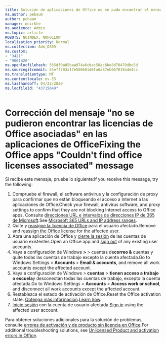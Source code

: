 ```yaml
---
title: Solución de aplicaciones de Office no se pudo encontrar el mensaje asociado de licencias de Office
ms.author: pebaum
author: pebaum
manager: mnirkhe
ms.audience: Admin
ms.topic: article
ROBOTS: NOINDEX, NOFOLLOW
localization_priority: Normal
ms.collection: Adm_O365
ms.custom:
- "3421"
- "9001426"
ms.openlocfilehash: 565df0a05baa974a6cbac58ac6be8d78470dbc5d
ms.sourcegitcommit: 55eff703a17e500681d8fa6a87eb067019ade3cc
ms.translationtype: MT
ms.contentlocale: es-ES
ms.lasthandoff: 04/22/2020
ms.locfileid: "43715649"
---
```

# <a name="fixing-the-office-apps-couldnt-find-office-licenses-associated-message"></a><span data-ttu-id="3dfc4-102">Corrección del mensaje "no se pudieron encontrar las licencias de Office asociadas" en las aplicaciones de Office</span><span class="sxs-lookup"><span data-stu-id="3dfc4-102">Fixing the Office apps "Couldn't find office licenses associated" message</span></span>

<span data-ttu-id="3dfc4-103">Si recibe este mensaje, pruebe lo siguiente:</span><span class="sxs-lookup"><span data-stu-id="3dfc4-103">If you receive this message, try the following:</span></span>

1. <span data-ttu-id="3dfc4-104">Compruebe el firewall, el software antivirus y la configuración de proxy para confirmar que no están bloqueando el acceso a Internet a las aplicaciones de Office.</span><span class="sxs-lookup"><span data-stu-id="3dfc4-104">Check your firewall, antivirus software, and proxy settings to confirm that they are not blocking Internet access to Office apps.</span></span> <span data-ttu-id="3dfc4-105">Consulte [direcciones URL e intervalos de direcciones IP de 365 de Microsoft](https://docs.microsoft.com/office365/enterprise/urls-and-ip-address-ranges).</span><span class="sxs-lookup"><span data-stu-id="3dfc4-105">See [Microsoft 365 URLs and IP address ranges](https://docs.microsoft.com/office365/enterprise/urls-and-ip-address-ranges).</span></span>
2. <span data-ttu-id="3dfc4-106">Quite y [reasigne la licencia de Office](https://docs.microsoft.com/office365/admin/manage/assign-licenses-to-users) para el usuario afectado.</span><span class="sxs-lookup"><span data-stu-id="3dfc4-106">Remove and [reassign the Office license](https://docs.microsoft.com/office365/admin/manage/assign-licenses-to-users) for the affected user.</span></span> 
3. <span data-ttu-id="3dfc4-107">Abra una aplicación de Office y [cierre la sesión](https://support.office.com/article/5a20dc11-47e9-4b6f-945d-478cb6d92071) de las cuentas de usuario existentes.</span><span class="sxs-lookup"><span data-stu-id="3dfc4-107">Open an Office app and [sign out](https://support.office.com/article/5a20dc11-47e9-4b6f-945d-478cb6d92071) of any existing user accounts.</span></span>
4. <span data-ttu-id="3dfc4-108">Vaya a configuración de Windows **>** > cuentas de**correo &** cuentas y quite todas las cuentas de trabajo excepto la cuenta afectada.</span><span class="sxs-lookup"><span data-stu-id="3dfc4-108">Go to Windows Settings > **Accounts** > **Email & accounts**, and remove all work accounts except the affected account.</span></span>
5. <span data-ttu-id="3dfc4-109">Vaya a configuración de Windows > **cuentas** > **tienen acceso a trabajo o escuela**y desconectan todas las cuentas de trabajo, excepto la cuenta afectada.</span><span class="sxs-lookup"><span data-stu-id="3dfc4-109">Go to Windows Settings > **Accounts** > **Access work or school**, and disconnect all work accounts except the affected account.</span></span>
6. <span data-ttu-id="3dfc4-110">Restablezca el estado de activación de Office.</span><span class="sxs-lookup"><span data-stu-id="3dfc4-110">Reset the Office activation state.</span></span> <span data-ttu-id="3dfc4-111">[Obtenga más información](https://docs.microsoft.com/office365/troubleshoot/activation/reset-office-365-proplus-activation-state).</span><span class="sxs-lookup"><span data-stu-id="3dfc4-111">[Learn how](https://docs.microsoft.com/office365/troubleshoot/activation/reset-office-365-proplus-activation-state).</span></span>
7. <span data-ttu-id="3dfc4-112">[Inicie sesión](https://support.office.com/article/628ea040-f265-49de-b986-be09c3ebf8a9) con la cuenta de usuario afectada.</span><span class="sxs-lookup"><span data-stu-id="3dfc4-112">[Sign in](https://support.office.com/article/628ea040-f265-49de-b986-be09c3ebf8a9) using the affected user account.</span></span>

<span data-ttu-id="3dfc4-113">Para obtener soluciones adicionales para la solución de problemas, consulte [errores de activación y de producto sin licencia en Office](https://support.office.com/Article/0d23d3c0-c19c-4b2f-9845-5344fedc4380).</span><span class="sxs-lookup"><span data-stu-id="3dfc4-113">For additional troubleshooting solutions, see [Unlicensed Product and activation errors in Office](https://support.office.com/Article/0d23d3c0-c19c-4b2f-9845-5344fedc4380).</span></span>